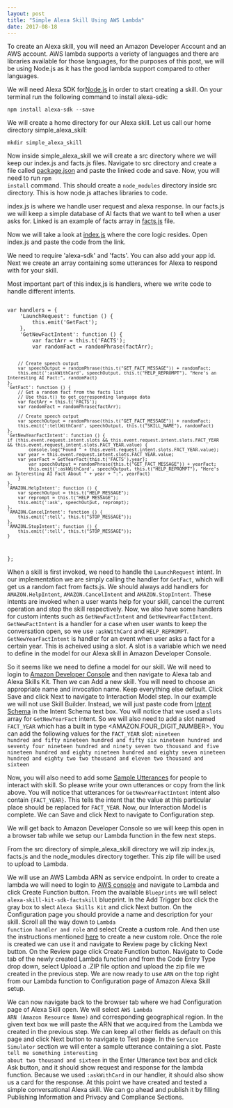 ```yaml
---
layout: post
title: "Simple Alexa Skill Using AWS Lambda"
date: 2017-08-18
---
```

To create an Alexa skill, you will need an Amazon Developer Account and an AWS account. AWS lambda supports a veriety of languages and there are libraries available for those languages, for the purposes of this post, we will be using Node.js as it has the good lambda support compared to other languages.

We will need Alexa SDK for<a href="https://nodejs.org/en/">Node.js</a> in order to start creating a skill. On your terminal run the following command to install alexa-sdk:

<code>npm install alexa-sdk --save</code>

We will create a home directory for our Alexa skill. Let us call our home directory simple_alexa_skill:

<code>mkdir simple_alexa_skill</code>

Now inside simple_alexa_skill we will create a src directory where we will keep our index.js and facts.js files. Navigate to src directory and create a file called <a href="https://github.com/hbahuguna/AlexaAIHistorySkill/blob/master/src/package.json">package.json</a> and paste the linked code and save. Now, you will need to run <code>npm install</code> command. This should create a <code>node_modules</code> directory inside src directory. This is how node.js attaches libraries to code.

index.js is where we handle user request and alexa response. In our facts.js we will keep a simple database of AI facts that we want to tell when a user asks for.
Linked is an example of facts array in <a href="https://github.com/hbahuguna/AlexaAIHistorySkill/blob/master/src/facts.js">facts.js</a> file.

Now we will take a look at <a href="https://github.com/hbahuguna/AlexaAIHistorySkill/blob/master/src/index.js">index.js</a> where the core logic resides. Open index.js and paste the code from the link.

We need to require 'alexa-sdk' and 'facts'. You can also add your app id. Next we create an array containing some utterances for Alexa to respond with for your skill. 

Most important part of this index,js is handlers, where we write code to handle different intents. 

<code>
var handlers = {
    'LaunchRequest': function () {
        this.emit('GetFact');
    },
    'GetNewFactIntent': function () {
        var factArr = this.t('FACTS');
        var randomFact = randomPhrase(factArr);

        // Create speech output
        var speechOutput = randomPhrase(this.t("GET_FACT_MESSAGE")) + randomFact;
        this.emit(':askWithCard', speechOutput, this.t("HELP_REPROMPT"), "Here's an Interesting AI Fact:", randomFact)
    },
    'GetFact': function () {
        // Get a random fact from the facts list
        // Use this.t() to get corresponding language data
        var factArr = this.t('FACTS');
        var randomFact = randomPhrase(factArr);

        // Create speech output
        var speechOutput = randomPhrase(this.t("GET_FACT_MESSAGE")) + randomFact;
        this.emit(':tellWithCard', speechOutput, this.t("SKILL_NAME"), randomFact)
    },
    'GetNewYearFactIntent': function () {
	if (this.event.request.intent.slots && this.event.request.intent.slots.FACT_YEAR && this.event.request.intent.slots.FACT_YEAR.value) {
       	    console.log("Found " + this.event.request.intent.slots.FACT_YEAR.value);
	    var year = this.event.request.intent.slots.FACT_YEAR.value;
	    var yearFact = GetYearFact(this.t('FACTS'),year);
            var speechOutput = randomPhrase(this.t("GET_FACT_MESSAGE")) + yearFact;
            this.emit(':askWithCard', speechOutput, this.t("HELP_REPROMPT"), "Here's an Interesting AI Fact About " + year + ":", yearFact)
    	}
    },
    'AMAZON.HelpIntent': function () {
        var speechOutput = this.t("HELP_MESSAGE");
        var reprompt = this.t("HELP_MESSAGE");
        this.emit(':ask', speechOutput, reprompt);
    },
    'AMAZON.CancelIntent': function () {
        this.emit(':tell', this.t("STOP_MESSAGE"));
    },
    'AMAZON.StopIntent': function () {
        this.emit(':tell', this.t("STOP_MESSAGE"));
    }
};
</code>

When a skill is first invoked, we need to handle the <code>LaunchRequest</code> intent. In our implementation we are simply calling the handler for <code>GetFact</code>, which will get us a random fact from facts.js. We should always add handlers for <code>AMAZON.HelpIntent</code>, <code>AMAZON.CancelIntent</code> and <code>AMAZON.StopIntent</code>. These intents are invoked when a user wants help for your skill, cancel the current operation and stop the skill respectively. Now, we also have some handlers for custom intents such as <code>GetNewFactIntent</code> and <code>GetNewYearFactIntent</code>. <code>GetNewFactIntent</code> is a handler for a case when user wants to keep the conversation open, so we use <code>:askWithCard</code> and <code>HELP_REPROMPT</code>. <code>GetNewYearFactIntent</code> is handler for an event when user asks a fact for a certain year. This is acheived using a slot. A slot is a variable which we need to define in the model for our Alexa skill in Amazon Developer Console. 

So it seems like we need to define a model for our skill. We will need to login to <a href="https://developer.amazon.com">Amazon Developer Console</a> and then navigate to Alexa tab and Alexa Skills Kit. Then we can Add a new skill. You will need to choose an appropriate name and invocation name. Keep everything else default. Click Save and click Next to navigate to Interaction Model step. In our example we will not use Skill Builder. Instead, we will just paste code from <a href="https://github.com/hbahuguna/AlexaAIHistorySkill/blob/master/speechAssets/IntentSchema.json">Intent Schema</a> in the Intent Schema text box. You will notice that we used a <code>slots</code> array for <code>GetNewYearFact</code> intent. So we will also need to add a slot named <code>FACT_YEAR</code> which has a built in type <AMAZON.FOUR_DIGIT_NUMBER></code>. You can add the following values for the <code>FACT_YEAR</code> slot:
<code>nineteen hundred and fifty
nineteen hundred and fifty six
nineteen hundred and seventy four
nineteen hundred and ninety seven
two thousand and five
nineteen hundred and eighty
nineteen hundred and eighty seven
nineteen hundred and eighty two
two thousand and eleven
two thousand and sixteen</code>

Now, you will also need to add some <a href="https://github.com/hbahuguna/AlexaAIHistorySkill/blob/master/speechAssets/SampleUtterances_en_US.txt">Sample Utterances</a>  for people to interact with skill. So please write your own utterances or copy from the link above. You will notice that utterances for <code>GetNewYearFactIntent</code> intent also contain <code>{FACT_YEAR}</code>. This tells the intent that the value at this particular place should be replaced for <code>FACT_YEAR</code>. Now, our Interaction Model is complete. We can Save and click Next to navigate to Configuration step.

We will get back to Amazon Developer Console so we will keep this open in a browser tab while we setup our Lambda function in the few next steps.

From the src directory of simple_alexa_skill directory we will zip index.js, facts.js and the node_modules directory together. This zip file will be used to upload to Lambda.

We will use an AWS Lambda ARN as service endpoint. In order to create a lambda we will need to login to <a href="https://console.aws.amazon.com">AWS console</a> and navigate to Lambda and click Create Function button. From the available <code>Blueprints</code> we will select <code>alexa-skill-kit-sdk-factskill</code> blueprint. In the Add Trigger box click the gray box to slect <code>Alexa Skills Kit</code> and click Next button. On the Configuration page you should provide a name and description for your skill. Scroll all the way down to <code>Lambda function handler and role</code> and select Create a custom role. And then use the instructions mentioned <a href="https://github.com/alexa/skill-sample-nodejs-fact/blob/master/lambda-role.md">here</a> to create a new custom role. Once the role is created we can use it and navigate to Review page by clicking Next button. On the Review page click Create Function button. Navigate to Code tab of the newly created Lambda function and from the Code Entry Type drop down, select Upload a .ZIP file option and upload the zip file we created in the previous step. We are now ready to use <code>ARN</code> on the top right from our Lambda function to Configuration page of Amazon Alexa Skill setup.

We can now navigate back to the browser tab where we had Configuration page of Alexa Skill open. We will select <code>AWS Lambda ARN (Amazon Resource Name)</code> and corresponding geographical region. In the given text box we will paste the ARN that we acquired from the Lambda we created in the previous step. We can keep all other fields as default on this page and click Next button to navigate to Test page. In the <code>Service Simulator</code> section we will enter a sample utterance containing a slot. Paste <code>tell me something interesting about two thousand and sixteen</code> in the Enter Utterance text box and click Ask button, and it should show request and response for the lambda function. Because we used <code>:askWithCard</code> in our handler, it should also show us a card for the response. At this point we have created and tested a simple conversational Alexa skill. We can go ahead and publish it by filling Publishing Information and Privacy and Compliance Sections.
